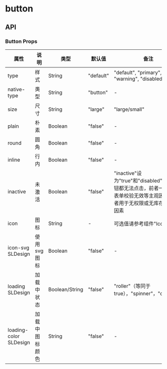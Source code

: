 # button


## API

### Button Props
|属性 | 说明 | 类型 | 默认值 | 备注 |
|----|-----|------|------ |------|
|type|样式|String|"default"|"default", "primary", "warning", "disabled", "link"|
|native-type|类型|String|"button"|-|
|size|尺寸|String|"large"|"large/small"|
|plain|朴素|Boolean|"false"|-|
|round|圆角|Boolean|"false"|-|
|inline|行内|Boolean|"false"|-|
|inactive|未激活|Boolean|"false"|"inactive"设为"true"和"disabled"类型的按钮都无法点击，前者一般用于表单校验无效等主观因素，后者用于无权限或无库存等客观因素|
|icon|图标|String|-|可选值请参考组件"Icon"|
|icon-svg SLDesign|使用svg图标|Boolean|"false"|-|
|loading SLDesign|加载中状态|Boolean\/String|"false"|"roller"（等同于true），"spinner"，"carousel"|
|loading-color SLDesign|加载中图标颜色|String|"false"|-|